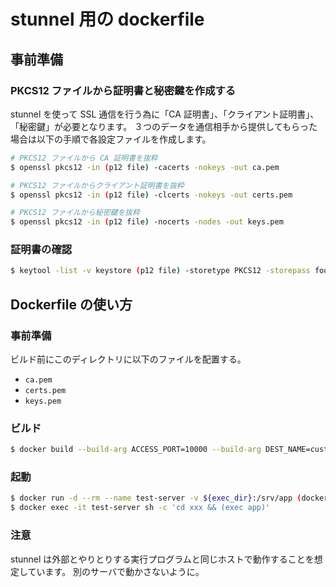 # stunnel 用の dockerfile

## 事前準備

### PKCS12 ファイルから証明書と秘密鍵を作成する

stunnel を使って SSL 通信を行う為に「CA 証明書」、「クライアント証明書」、「秘密鍵」が必要となります。
３つのデータを通信相手から提供してもらった場合は以下の手順で各設定ファイルを作成します。

```bash
# PKCS12 ファイルから CA 証明書を抜粋
$ openssl pkcs12 -in (p12 file) -cacerts -nokeys -out ca.pem

# PKCS12 ファイルからクライアント証明書を抜粋
$ openssl pkcs12 -in (p12 file) -clcerts -nokeys -out certs.pem

# PKCS12 ファイルから秘密鍵を抜粋
$ openssl pkcs12 -in (p12 file) -nocerts -nodes -out keys.pem
```

### 証明書の確認

```bash
$ keytool -list -v keystore (p12 file) -storetype PKCS12 -storepass foobar
```

## Dockerfile の使い方

### 事前準備

ビルド前にこのディレクトリに以下のファイルを配置する。

- `ca.pem`
- `certs.pem`
- `keys.pem`

### ビルド

```bash
$ docker build --build-arg ACCESS_PORT=10000 --build-arg DEST_NAME=customer --build-arg DEST_HOST=api.customer.com --build-arg DEST_PORT=1234 .
```

### 起動

```bash
$ docker run -d --rm --name test-server -v ${exec_dir}:/srv/app (docker image)
$ docker exec -it test-server sh -c 'cd xxx && (exec app)' 
```

### 注意

stunnel は外部とやりとりする実行プログラムと同じホストで動作することを想定しています。
別のサーバで動かさないように。

